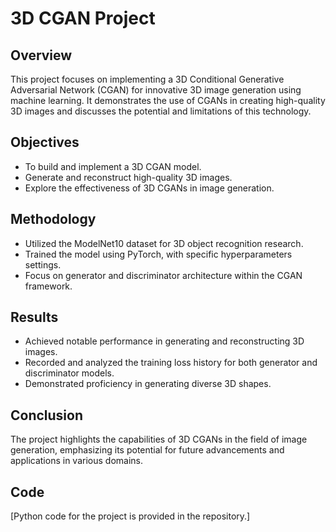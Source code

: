 # 3D CGAN Project

## Overview
This project focuses on implementing a 3D Conditional Generative Adversarial Network (CGAN) for innovative 3D image generation using machine learning. It demonstrates the use of CGANs in creating high-quality 3D images and discusses the potential and limitations of this technology.

## Objectives
- To build and implement a 3D CGAN model.
- Generate and reconstruct high-quality 3D images.
- Explore the effectiveness of 3D CGANs in image generation.

## Methodology
- Utilized the ModelNet10 dataset for 3D object recognition research.
- Trained the model using PyTorch, with specific hyperparameters settings.
- Focus on generator and discriminator architecture within the CGAN framework.

## Results
- Achieved notable performance in generating and reconstructing 3D images.
- Recorded and analyzed the training loss history for both generator and discriminator models.
- Demonstrated proficiency in generating diverse 3D shapes.

## Conclusion
The project highlights the capabilities of 3D CGANs in the field of image generation, emphasizing its potential for future advancements and applications in various domains.

## Code
[Python code for the project is provided in the repository.]


